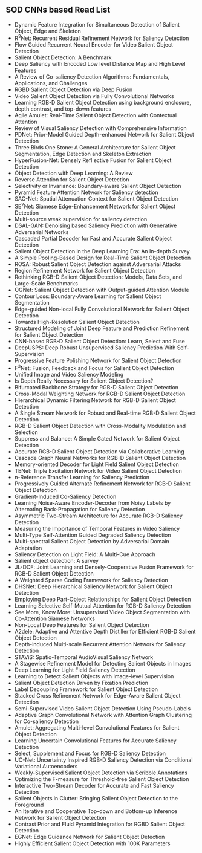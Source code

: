 <h2>SOD CNNs based Read List </h2>

<ul>

     
          
             

 <li><a target="_blank" href="https://github.com/manjunath5496/SOD-CNNs-based-Read-List/blob/master/sod(1).pdf" style="text-decoration:none;">Dynamic Feature Integration for Simultaneous Detection of Salient Object, Edge and Skeleton</a></li>

 <li><a target="_blank" href="https://github.com/manjunath5496/SOD-CNNs-based-Read-List/blob/master/sod(2).pdf" style="text-decoration:none;">R<sup>3</sup>Net: Recurrent Residual Refinement Network for Saliency Detection</a></li>

<li><a target="_blank" href="https://github.com/manjunath5496/SOD-CNNs-based-Read-List/blob/master/sod(3).pdf" style="text-decoration:none;">Flow Guided Recurrent Neural Encoder for Video Salient Object Detection</a></li>
 <li><a target="_blank" href="https://github.com/manjunath5496/SOD-CNNs-based-Read-List/blob/master/sod(4).pdf" style="text-decoration:none;">Salient Object Detection: A Benchmark</a></li>                              
<li><a target="_blank" href="https://github.com/manjunath5496/SOD-CNNs-based-Read-List/blob/master/sod(5).pdf" style="text-decoration:none;">Deep Saliency with Encoded Low level Distance Map and High Level Features</a></li>
<li><a target="_blank" href="https://github.com/manjunath5496/SOD-CNNs-based-Read-List/blob/master/sod(6).pdf" style="text-decoration:none;">A Review of Co-saliency Detection Algorithms: Fundamentals, Applications, and Challenges</a></li>
 <li><a target="_blank" href="https://github.com/manjunath5496/SOD-CNNs-based-Read-List/blob/master/sod(7).pdf" style="text-decoration:none;">RGBD Salient Object Detection via Deep Fusion</a></li>

 <li><a target="_blank" href="https://github.com/manjunath5496/SOD-CNNs-based-Read-List/blob/master/sod(8).pdf" style="text-decoration:none;"> Video Salient Object Detection via
Fully Convolutional Networks</a></li>
   <li><a target="_blank" href="https://github.com/manjunath5496/SOD-CNNs-based-Read-List/blob/master/sod(9).pdf" style="text-decoration:none;">Learning RGB-D Salient Object Detection using background enclosure, depth contrast, and top-down features</a></li>
  
   
 <li><a target="_blank" href="https://github.com/manjunath5496/SOD-CNNs-based-Read-List/blob/master/sod(10).pdf" style="text-decoration:none;">Agile Amulet: Real-Time Salient Object Detection with Contextual Attention</a></li>                              
<li><a target="_blank" href="https://github.com/manjunath5496/SOD-CNNs-based-Read-List/blob/master/sod(11).pdf" style="text-decoration:none;">Review of Visual Saliency Detection with Comprehensive Information</a></li>
<li><a target="_blank" href="https://github.com/manjunath5496/SOD-CNNs-based-Read-List/blob/master/sod(12).pdf" style="text-decoration:none;">PDNet: Prior-Model Guided Depth-enhanced Network for Salient Object Detection</a></li>
<li><a target="_blank" href="https://github.com/manjunath5496/SOD-CNNs-based-Read-List/blob/master/sod(13).pdf" style="text-decoration:none;">Three Birds One Stone: A General Architecture for Salient Object Segmentation, Edge Detection and Skeleton Extraction</a></li>

<li><a target="_blank" href="https://github.com/manjunath5496/SOD-CNNs-based-Read-List/blob/master/sod(14).pdf" style="text-decoration:none;">HyperFusion-Net: Densely Refl
ective Fusion for Salient Object Detection</a></li>
                              
<li><a target="_blank" href="https://github.com/manjunath5496/SOD-CNNs-based-Read-List/blob/master/sod(15).pdf" style="text-decoration:none;">Object Detection with Deep Learning: A Review</a></li>

<li><a target="_blank" href="https://github.com/manjunath5496/SOD-CNNs-based-Read-List/blob/master/sod(16).pdf" style="text-decoration:none;">Reverse Attention for Salient Object Detection</a></li>

  <li><a target="_blank" href="https://github.com/manjunath5496/SOD-CNNs-based-Read-List/blob/master/sod(17).pdf" style="text-decoration:none;">Selectivity or Invariance: Boundary-aware Salient Object Detection</a></li>   
  
<li><a target="_blank" href="https://github.com/manjunath5496/SOD-CNNs-based-Read-List/blob/master/sod(18).pdf" style="text-decoration:none;">Pyramid Feature Attention Network for Saliency detection</a></li> 

  
<li><a target="_blank" href="https://github.com/manjunath5496/SOD-CNNs-based-Read-List/blob/master/sod(19).pdf" style="text-decoration:none;">SAC-Net: Spatial Attenuation Context for Salient Object Detection</a></li> 

<li><a target="_blank" href="https://github.com/manjunath5496/SOD-CNNs-based-Read-List/blob/master/sod(20).pdf" style="text-decoration:none;"> SE<sup>2</sup>Net: Siamese Edge-Enhancement Network for Salient Object Detection</a></li>

<li><a target="_blank" href="https://github.com/manjunath5496/SOD-CNNs-based-Read-List/blob/master/sod(21).pdf" style="text-decoration:none;">Multi-source weak supervision for saliency detection</a></li>
<li><a target="_blank" href="https://github.com/manjunath5496/SOD-CNNs-based-Read-List/blob/master/sod(22).pdf" style="text-decoration:none;">DSAL-GAN: Denoising based Saliency Prediction with Generative Adversarial Networks</a></li> 
 <li><a target="_blank" href="https://github.com/manjunath5496/SOD-CNNs-based-Read-List/blob/master/sod(23).pdf" style="text-decoration:none;">Cascaded Partial Decoder for Fast and Accurate Salient Object Detection</a></li> 
 

   <li><a target="_blank" href="https://github.com/manjunath5496/SOD-CNNs-based-Read-List/blob/master/sod(24).pdf" style="text-decoration:none;">Salient Object Detection in the
Deep Learning Era: An In-depth Survey</a></li>
 
   <li><a target="_blank" href="https://github.com/manjunath5496/SOD-CNNs-based-Read-List/blob/master/sod(25).pdf" style="text-decoration:none;">A Simple Pooling-Based Design for Real-Time Salient Object Detection</a></li>                              
 <li><a target="_blank" href="https://github.com/manjunath5496/SOD-CNNs-based-Read-List/blob/master/sod(26).pdf" style="text-decoration:none;">ROSA: Robust Salient Object Detection against Adversarial Attacks</a></li>
 <li><a target="_blank" href="https://github.com/manjunath5496/SOD-CNNs-based-Read-List/blob/master/sod(27).pdf" style="text-decoration:none;">Region Refinement Network for Salient Object Detection</a></li>
   
 
   <li><a target="_blank" href="https://github.com/manjunath5496/SOD-CNNs-based-Read-List/blob/master/sod(28).pdf" style="text-decoration:none;">Rethinking RGB-D Salient Object Detection: Models, Data Sets, and Large-Scale Benchmarks</a></li>
 
   <li><a target="_blank" href="https://github.com/manjunath5496/SOD-CNNs-based-Read-List/blob/master/sod(29).pdf" style="text-decoration:none;">OGNet: Salient Object Detection with Output-guided Attention Module</a></li>                              

  <li><a target="_blank" href="https://github.com/manjunath5496/SOD-CNNs-based-Read-List/blob/master/sod(30).pdf" style="text-decoration:none;">Contour Loss: Boundary-Aware Learning for Salient Object Segmentation</a></li>
 
   <li><a target="_blank" href="https://github.com/manjunath5496/SOD-CNNs-based-Read-List/blob/master/sod(31).pdf" style="text-decoration:none;">Edge-guided Non-local Fully Convolutional Network for Salient Object Detection</a></li> 
    <li><a target="_blank" href="https://github.com/manjunath5496/SOD-CNNs-based-Read-List/blob/master/sod(32).pdf" style="text-decoration:none;">Towards High-Resolution Salient Object Detection</a></li> 

   <li><a target="_blank" href="https://github.com/manjunath5496/SOD-CNNs-based-Read-List/blob/master/sod(33).pdf" style="text-decoration:none;">Structured Modeling of Joint Deep Feature and Prediction Refinement for Salient Object Detection</a></li>                              

  <li><a target="_blank" href="https://github.com/manjunath5496/SOD-CNNs-based-Read-List/blob/master/sod(34).pdf" style="text-decoration:none;">CNN-based RGB-D Salient Object Detection: Learn, Select and Fuse</a></li> 
 
  <li><a target="_blank" href="https://github.com/manjunath5496/SOD-CNNs-based-Read-List/blob/master/sod(35).pdf" style="text-decoration:none;">DeepUSPS: Deep Robust Unsupervised Saliency Prediction With Self-Supervision</a></li> 

  <li><a target="_blank" href="https://github.com/manjunath5496/SOD-CNNs-based-Read-List/blob/master/sod(36).pdf" style="text-decoration:none;">Progressive Feature Polishing Network for Salient Object Detection</a></li> 
 
<li><a target="_blank" href="https://github.com/manjunath5496/SOD-CNNs-based-Read-List/blob/master/sod(37).pdf" style="text-decoration:none;">F<sup>3</sup>Net: Fusion, Feedback and Focus for Salient Object Detection</a></li>
 <li><a target="_blank" href="https://github.com/manjunath5496/SOD-CNNs-based-Read-List/blob/master/sod(38).pdf" style="text-decoration:none;">Unified Image and Video Saliency Modeling</a></li>
<li><a target="_blank" href="https://github.com/manjunath5496/SOD-CNNs-based-Read-List/blob/master/sod(39).pdf" style="text-decoration:none;">Is Depth Really Necessary for Salient Object Detection?</a></li>
 <li><a target="_blank" href="https://github.com/manjunath5496/SOD-CNNs-based-Read-List/blob/master/sod(40).pdf" style="text-decoration:none;">Bifurcated Backbone Strategy
for RGB-D Salient Object Detection</a></li>                              
<li><a target="_blank" href="https://github.com/manjunath5496/SOD-CNNs-based-Read-List/blob/master/sod(41).pdf" style="text-decoration:none;">Cross-Modal Weighting Network for
RGB-D Salient Object Detection</a></li>
<li><a target="_blank" href="https://github.com/manjunath5496/SOD-CNNs-based-Read-List/blob/master/sod(42).pdf" style="text-decoration:none;">Hierarchical Dynamic Filtering Network for RGB-D Salient Object Detection</a></li>
 
  <li><a target="_blank" href="https://github.com/manjunath5496/SOD-CNNs-based-Read-List/blob/master/sod(43).pdf" style="text-decoration:none;">A Single Stream Network for Robust and Real-time RGB-D Salient Object Detection</a></li>
 <li><a target="_blank" href="https://github.com/manjunath5496/SOD-CNNs-based-Read-List/blob/master/sod(44).pdf" style="text-decoration:none;">RGB-D Salient Object Detection with Cross-Modality Modulation and Selection</a></li>
   <li><a target="_blank" href="https://github.com/manjunath5496/SOD-CNNs-based-Read-List/blob/master/sod(45).pdf" style="text-decoration:none;">Suppress and Balance: A Simple Gated Network for Salient Object Detection</a></li>  
   
<li><a target="_blank" href="https://github.com/manjunath5496/SOD-CNNs-based-Read-List/blob/master/sod(46).pdf" style="text-decoration:none;">Accurate RGB-D Salient Object Detection via Collaborative Learning</a></li> 
                             
<li><a target="_blank" href="https://github.com/manjunath5496/SOD-CNNs-based-Read-List/blob/master/sod(47).pdf" style="text-decoration:none;">Cascade Graph Neural Networks for RGB-D Salient Object Detection</a></li>
<li><a target="_blank" href="https://github.com/manjunath5496/SOD-CNNs-based-Read-List/blob/master/sod(48).pdf" style="text-decoration:none;">Memory-oriented Decoder for Light Field Salient Object Detection</a></li>

<li><a target="_blank" href="https://github.com/manjunath5496/SOD-CNNs-based-Read-List/blob/master/sod(49).pdf" style="text-decoration:none;">TENet: Triple Excitation Network for Video Salient Object Detection</a></li>
                              
<li><a target="_blank" href="https://github.com/manjunath5496/SOD-CNNs-based-Read-List/blob/master/sod(50).pdf" style="text-decoration:none;">n-Reference Transfer Learning for Saliency Prediction</a></li>
<li><a target="_blank" href="https://github.com/manjunath5496/SOD-CNNs-based-Read-List/blob/master/sod(51).pdf" style="text-decoration:none;">Progressively Guided Alternate Refinement Network for RGB-D Salient Object Detection</a></li>
<li><a target="_blank" href="https://github.com/manjunath5496/SOD-CNNs-based-Read-List/blob/master/sod(52).pdf" style="text-decoration:none;">Gradient-Induced Co-Saliency Detection</a></li>

<li><a target="_blank" href="https://github.com/manjunath5496/SOD-CNNs-based-Read-List/blob/master/sod(53).pdf" style="text-decoration:none;">Learning Noise-Aware Encoder-Decoder from Noisy Labels by Alternating Back-Propagation for Saliency Detection</a></li>
 
<li><a target="_blank" href="https://github.com/manjunath5496/SOD-CNNs-based-Read-List/blob/master/sod(54).pdf" style="text-decoration:none;">Asymmetric Two-Stream Architecture for Accurate RGB-D Saliency Detection </a></li>

<li><a target="_blank" href="https://github.com/manjunath5496/SOD-CNNs-based-Read-List/blob/master/sod(55).pdf" style="text-decoration:none;">Measuring the Importance of Temporal Features in Video Saliency</a></li>
 
  <li><a target="_blank" href="https://github.com/manjunath5496/SOD-CNNs-based-Read-List/blob/master/sod(56).pdf" style="text-decoration:none;">Multi-Type Self-Attention Guided Degraded Saliency Detection </a></li>                              

  <li><a target="_blank" href="https://github.com/manjunath5496/SOD-CNNs-based-Read-List/blob/master/sod(57).pdf" style="text-decoration:none;">Multi-spectral Salient Object Detection by Adversarial Domain Adaptation</a></li>
 
   <li><a target="_blank" href="https://github.com/manjunath5496/SOD-CNNs-based-Read-List/blob/master/sod(58).pdf" style="text-decoration:none;">Saliency Detection on Light Field: A Multi-Cue Approach</a></li>
    <li><a target="_blank" href="https://github.com/manjunath5496/SOD-CNNs-based-Read-List/blob/master/sod(59).pdf" style="text-decoration:none;">Salient object detection: A survey</a></li>
 
  <li><a target="_blank" href="https://github.com/manjunath5496/SOD-CNNs-based-Read-List/blob/master/sod(60).pdf" style="text-decoration:none;">JL-DCF: Joint Learning and Densely-Cooperative Fusion Framework for RGB-D Salient Object Detection</a></li>
 
   <li><a target="_blank" href="https://github.com/manjunath5496/SOD-CNNs-based-Read-List/blob/master/sod(61).pdf" style="text-decoration:none;">A Weighted Sparse Coding Framework for Saliency Detection</a></li>
 
   <li><a target="_blank" href="https://github.com/manjunath5496/SOD-CNNs-based-Read-List/blob/master/sod(62).pdf" style="text-decoration:none;">DHSNet: Deep Hierarchical Saliency Network for Salient Object Detection</a></li>
 
   <li><a target="_blank" href="https://github.com/manjunath5496/SOD-CNNs-based-Read-List/blob/master/sod(63).pdf" style="text-decoration:none;">Employing Deep Part-Object Relationships for Salient Object Detection</a></li>                              

  <li><a target="_blank" href="https://github.com/manjunath5496/SOD-CNNs-based-Read-List/blob/master/sod(64).pdf" style="text-decoration:none;">Learning Selective Self-Mutual Attention for RGB-D Saliency Detection</a></li>
 
   <li><a target="_blank" href="https://github.com/manjunath5496/SOD-CNNs-based-Read-List/blob/master/sod(65).pdf" style="text-decoration:none;">See More, Know More: Unsupervised Video Object Segmentation with Co-Attention Siamese Networks</a></li> 

   <li><a target="_blank" href="https://github.com/manjunath5496/SOD-CNNs-based-Read-List/blob/master/sod(66).pdf" style="text-decoration:none;">Non-Local Deep Features for Salient Object Detection</a></li> 
 
   <li><a target="_blank" href="https://github.com/manjunath5496/SOD-CNNs-based-Read-List/blob/master/sod(67).pdf" style="text-decoration:none;">A2dele: Adaptive and Attentive Depth Distiller for Efficient RGB-D Salient Object Detection</a></li>                              

  <li><a target="_blank" href="https://github.com/manjunath5496/SOD-CNNs-based-Read-List/blob/master/sod(68).pdf" style="text-decoration:none;">Depth-induced Multi-scale Recurrent Attention Network for Saliency Detection</a></li> 
 
  
   <li><a target="_blank" href="https://github.com/manjunath5496/SOD-CNNs-based-Read-List/blob/master/sod(69).pdf" style="text-decoration:none;">STAViS: Spatio-Temporal AudioVisual Saliency Network</a></li>                              

  <li><a target="_blank" href="https://github.com/manjunath5496/SOD-CNNs-based-Read-List/blob/master/sod(70).pdf" style="text-decoration:none;">A Stagewise Refinement Model for Detecting Salient Objects in Images</a></li> 
  
 
 <li><a target="_blank" href="https://github.com/manjunath5496/SOD-CNNs-based-Read-List/blob/master/sod(71).pdf" style="text-decoration:none;">Deep Learning for Light Field Saliency Detection</a></li>
 
 <li><a target="_blank" href="https://github.com/manjunath5496/SOD-CNNs-based-Read-List/blob/master/sod(72).pdf" style="text-decoration:none;">Learning to Detect Salient Objects with Image-level Supervision</a></li> 
 
 
 <li><a target="_blank" href="https://github.com/manjunath5496/SOD-CNNs-based-Read-List/blob/master/sod(73).pdf" style="text-decoration:none;">Salient Object Detection Driven by Fixation Prediction</a></li>
  <li><a target="_blank" href="https://github.com/manjunath5496/SOD-CNNs-based-Read-List/blob/master/sod(74).pdf" style="text-decoration:none;">Label Decoupling Framework for Salient Object Detection</a></li>
    <li><a target="_blank" href="https://github.com/manjunath5496/SOD-CNNs-based-Read-List/blob/master/sod(75).pdf" style="text-decoration:none;">Stacked Cross Refinement Network for Edge-Aware Salient Object Detection</a></li>                        
<li><a target="_blank" href="https://github.com/manjunath5496/SOD-CNNs-based-Read-List/blob/master/sod(76).pdf" style="text-decoration:none;">Semi-Supervised Video Salient Object Detection Using Pseudo-Labels</a></li>

 <li><a target="_blank" href="https://github.com/manjunath5496/SOD-CNNs-based-Read-List/blob/master/sod(77).pdf" style="text-decoration:none;">Adaptive Graph Convolutional Network with Attention Graph Clustering for Co-saliency Detection</a></li> 
 
 
 <li><a target="_blank" href="https://github.com/manjunath5496/SOD-CNNs-based-Read-List/blob/master/sod(78).pdf" style="text-decoration:none;">Amulet: Aggregating Multi-level Convolutional Features for Salient Object Detection</a></li>
  <li><a target="_blank" href="https://github.com/manjunath5496/SOD-CNNs-based-Read-List/blob/master/sod(79).pdf" style="text-decoration:none;">Learning Uncertain Convolutional Features for Accurate Saliency Detection</a></li>


 <li><a target="_blank" href="https://github.com/manjunath5496/SOD-CNNs-based-Read-List/blob/master/sod(80).pdf" style="text-decoration:none;">Select, Supplement and Focus for RGB-D Saliency Detection</a></li> 
 
 
 <li><a target="_blank" href="https://github.com/manjunath5496/SOD-CNNs-based-Read-List/blob/master/sod(81).pdf" style="text-decoration:none;">UC-Net: Uncertainty Inspired RGB-D Saliency Detection via Conditional Variational Autoencoders</a></li>
  <li><a target="_blank" href="https://github.com/manjunath5496/SOD-CNNs-based-Read-List/blob/master/sod(82).pdf" style="text-decoration:none;">Weakly-Supervised Salient Object Detection via Scribble Annotations</a></li>

 <li><a target="_blank" href="https://github.com/manjunath5496/SOD-CNNs-based-Read-List/blob/master/sod(83).pdf" style="text-decoration:none;">Optimizing the F-measure for Threshold-free Salient Object Detection</a></li>
  <li><a target="_blank" href="https://github.com/manjunath5496/SOD-CNNs-based-Read-List/blob/master/sod(84).pdf" style="text-decoration:none;">Interactive Two-Stream Decoder for Accurate and Fast Saliency Detection</a></li>

 <li><a target="_blank" href="https://github.com/manjunath5496/SOD-CNNs-based-Read-List/blob/master/sod(85).pdf" style="text-decoration:none;">Salient Objects in Clutter: Bringing Salient Object Detection to the Foreground</a></li>
  <li><a target="_blank" href="https://github.com/manjunath5496/SOD-CNNs-based-Read-List/blob/master/sod(86).pdf" style="text-decoration:none;">An Iterative and Cooperative Top-down and Bottom-up Inference Network for Salient Object Detection</a></li>

 <li><a target="_blank" href="https://github.com/manjunath5496/SOD-CNNs-based-Read-List/blob/master/sod(87).pdf" style="text-decoration:none;">Contrast Prior and Fluid Pyramid Integration for RGBD Salient Object Detection</a></li>
  <li><a target="_blank" href="https://github.com/manjunath5496/SOD-CNNs-based-Read-List/blob/master/sod(88).pdf" style="text-decoration:none;">EGNet: Edge Guidance Network for Salient Object Detection</a></li>
  <li><a target="_blank" href="https://github.com/manjunath5496/SOD-CNNs-based-Read-List/blob/master/sod(89).pdf" style="text-decoration:none;">Highly Efficient Salient Object Detection with 100K Parameters</a></li>
  
  </ul>
